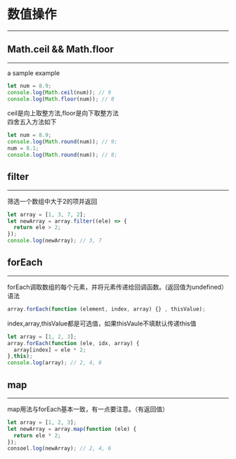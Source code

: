 # 数值操作
---
## Math.ceil && Math.floor
---
a sample example
```js
let num = 8.9;
console.log(Math.ceil(num)); // 9
console.log(Math.floor(num)); // 8
```
ceil是向上取整方法,floor是向下取整方法  
四舍五入方法如下
```js
let num = 8.9;
console.log(Math.round(num)); // 9;
num = 8.1;
console.log(Math.round(num)); // 8;
```
## filter
---
筛选一个数组中大于2的项并返回
```js
let array = [1, 3, 7, 2];
let newArray = array.filter((ele) => {
  return ele > 2;
});
console.log(newArray); // 3, 7
```
## forEach
---
forEach调取数组的每个元素，并将元素传递给回调函数。(返回值为undefined）
语法
```js
array.forEach(function (element, index, array) {} , thisValue);
```
index,array,thisValue都是可选值，如果thisVaule不填默认传递this值
```js
let array = [1, 2, 3];
array.forEach(function (ele, idx, array) {
  array[index] = ele * 2;
},this);
console.log(array); // 2, 4, 6
```
## map
---
map用法与forEach基本一致，有一点要注意。（有返回值）
```js
let array = [1, 2, 3];
let newArray = array.map(function (ele) {
  return ele * 2;
});
consoel.log(newArray); // 2, 4, 6
```

